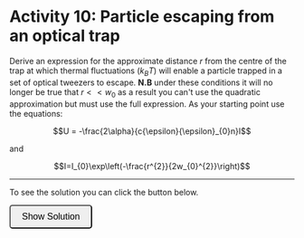 # Activity 10: Particle escaping from an optical trap

<link rel="stylesheet" type="text/css" href="../customstyle.css">

Derive an expression for the approximate distance $r$ from the centre of the trap at which thermal fluctuations ($k_{B}T$) will enable a particle trapped in a set of optical tweezers to escape. <strong>N.B</strong> under these conditions it will no longer be true that $r << w_{0}$ as a result you can't use the quadratic approximation but must use the full expression. As your starting point use the equations:

$$U = -\frac{2\alpha}{c{\epsilon}{\epsilon}_{0}n}I$$

and

$$I=I_{0}\exp\left(-\frac{r^{2}}{2w_{0}^{2}}\right)$$


---------------------

To see the solution you can click the button below.

<button onclick="document.getElementById('solution').style.display='block'" style="border-radius: 5px; text-align: center; padding: 10px 20px; font-size: 16px;">
Show Solution
</button>
<div id="solution" style="display:none;">
<br>

The condition for escape is $|U| {\approx} k_{B}T$. This is basically the range of the interaction so can use this to find expression for $r$.

Combining equations:

$$U = -\frac{2{\alpha}I_{0}}{c{\epsilon}{\epsilon}_{0}n}\exp\left(-\frac{r^{2}}{2w_{0}^{2}}\right) \approx k_{B}T$$

$$\exp(-\frac{r^{2}}{2w_{0}^2}) \approx \frac{k_{B}Tc{\epsilon}{\epsilon}_{0}n}{2{{\alpha}I_{0}}}$$

$$r = \left(-2w_{0}^2 ln\left(\frac{k_{B}Tc{\epsilon}{\epsilon}_{0}n}{2{\alpha}I_{0}}\right)\right)^{\frac{1}{2}}$$

</div>



